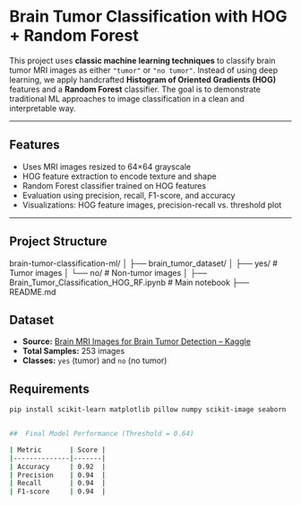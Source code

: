# Brain Tumor Classification with HOG + Random Forest

This project uses **classic machine learning techniques** to classify brain tumor MRI images as either `"tumor"` or `"no tumor"`. Instead of using deep learning, we apply handcrafted **Histogram of Oriented Gradients (HOG)** features and a **Random Forest** classifier. The goal is to demonstrate traditional ML approaches to image classification in a clean and interpretable way.

---

## Features

- Uses MRI images resized to 64×64 grayscale
- HOG feature extraction to encode texture and shape
- Random Forest classifier trained on HOG features
- Evaluation using precision, recall, F1-score, and accuracy
- Visualizations: HOG feature images, precision-recall vs. threshold plot

---

## Project Structure
brain-tumor-classification-ml/
│
├── brain_tumor_dataset/
│ ├── yes/ # Tumor images
│ └── no/ # Non-tumor images
│
├── Brain_Tumor_Classification_HOG_RF.ipynb # Main notebook
├── README.md


## Dataset

- **Source:** [Brain MRI Images for Brain Tumor Detection – Kaggle](https://www.kaggle.com/datasets/navoneel/brain-mri-images-for-brain-tumor-detection)
- **Total Samples:** 253 images
- **Classes:** `yes` (tumor) and `no` (no tumor)

##  Requirements

```bash
pip install scikit-learn matplotlib pillow numpy scikit-image seaborn


##  Final Model Performance (Threshold = 0.64)

| Metric       | Score |
|--------------|-------|
| Accuracy     | 0.92  |
| Precision    | 0.94  |
| Recall       | 0.94  |
| F1-score     | 0.94  |




